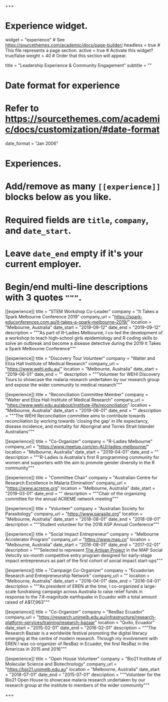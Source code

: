 +++
# Experience widget.
widget = "experience"  # See https://sourcethemes.com/academic/docs/page-builder/
headless = true  # This file represents a page section.
active = true  # Activate this widget? true/false
weight = 40  # Order that this section will appear.

title = "Leadership Experience & Community Engagement"
subtitle = ""

# Date format for experience
#   Refer to https://sourcethemes.com/academic/docs/customization/#date-format
date_format = "Jan 2006"

# Experiences.
#   Add/remove as many `[[experience]]` blocks below as you like.
#   Required fields are `title`, `company`, and `date_start`.
#   Leave `date_end` empty if it's your current employer.
#   Begin/end multi-line descriptions with 3 quotes `"""`.

[[experience]]
  title = "STEM Workshop Co-Leader"
  company = "It Takes a Spark Melbourne Conference 2019"
  company_url = "https://spark-educonferences.com.au/it-takes-a-spark-melbourne-2019/"
  location = "Melbourne, Australia"
  date_start = "2019-09-12"
  date_end = "2019-09-12"
  description = """As part of R-Ladies Melbourne, I co-led the development of a workshop to teach high-school girls epidemiology and R coding skills to solve an outbreak and become a disease detective during the 2019 It Takes a Spark Melbourne Conference"""

[[experience]]
  title = "Discovery Tour Volunteer"
  company = "Walter and Eliza Hall Institute of Medical Research"
  company_url = "https://www.wehi.edu.au/"
  location = "Melbourne, Australia"
  date_start = "2019-06-01"
  date_end = ""
  description = """Volunteer for WEHI Discovery Tours to showcase the malaria research undertaken by our research group and expose the wider community to medical research"""

[[experience]]
  title = "Reconciliation Committee Member"
  company = "Walter and Eliza Hall Institute of Medical Research"
  company_url = "https://www.wehi.edu.au/about/institute-life/reconciliation"
  location = "Melbourne, Australia"
  date_start = "2019-06-01"
  date_end = ""
  description = """The WEHI Reconciliation committee aims to contribute towards reconciliation by working towards 'closing the gap' in life expectancy, disease incidence, and mortality for Aboriginal and Torres Strait Islander Australians"""

[[experience]]
  title = "Co-Organizer"
  company = "R-Ladies Melbourne"
  company_url = "https://www.meetup.com/en-AU/rladies-melbourne/"
  location = "Melbourne, Australia"
  date_start = "2019-04-01"
  date_end = ""
  description = """R-Ladies is Australia's first R programming community for women and supporters with the aim to promote gender diversity in the R community"""

[[experience]]
  title = "Committee Chair"
  company = "Australian Centre for Research Excellence in Malaria Elimination"
  company_url = "https://www.acreme.org"
  location = "Melbourne, Australia"
  date_start = "2019-03-01"
  date_end = ""
  description = """Chair of the organizing committee for the annual ACREME network meeting"""
  
[[experience]]
  title = "Volunteer"
  company = "Australian Society for Parasitology"
  company_url = "https://www.parasite.org"
  location = "Melbourne, Australia"
  date_start = "2018-08-01"
  date_end = "2018-09-01"
  description = """Student volunteer for the 2018 ASP Annual Conference"""
  
[[experience]]
  title = "Social Impact Entrepreneur"
  company = "Melbourne Accelerator Program"
  company_url = "https://www.map.co"
  location = "Melbourne, Australia"
  date_start = "2016-08-01"
  date_end = "2017-02-01"
  description = """Selected to represent [The Artisan Project](https://theartisanprojectec.com) in the MAP Social Velocity six-month competitive entry program designed for early-stage impact entrepreneurs as part of the first cohort of social impact start-ups"""

[[experience]]
  title = "Campaign Co-Organizer"
  company = "Ecuadorian Research and Entrepreneurship Network"
  company_url = ""
  location = "Melbourne, Australia"
  date_start = "2016-04-01"
  date_end = "2016-04-01"
  description = """As president of EREN at the time, I co-organized a large-scale fundraising campaign across Australia to raise relief funds in response to the 7.8-magnitude earthquake in Ecuador with a total amount raised of A$17,963"""
  
[[experience]]
  title = "Co-Organizer"
  company = "ResBaz Ecuador"
  company_url = "https://research.unimelb.edu.au/infrastructure/research-platform-services/training/research-bazaar"
  location = "Quito, Ecuador"
  date_start = "2015-02-01"
  date_end = "2016-02-01"
  description = """The Research Bazaar is a worldwide festival promoting the digital literacy emerging at the centre of modern research. Through my involvement with EREN I was co-organizer of ResBaz in Ecuador, the first ResBaz in the Americas in 2015 and 2016"""

[[experience]]
  title = "Open House Volunteer"
  company = "Bio21 Institute of Molecular Science and Biotechnology"
  company_url = "https://bio21.unimelb.edu.au"
  location = "Melbourne, Australia"
  date_start = "2018-07-01"
  date_end = "2015-07-01"
  description = """Volunteer for the Bio21 Open House to showcase malaria research undertaken by our research group at the institute to members of the wider community"""

+++

